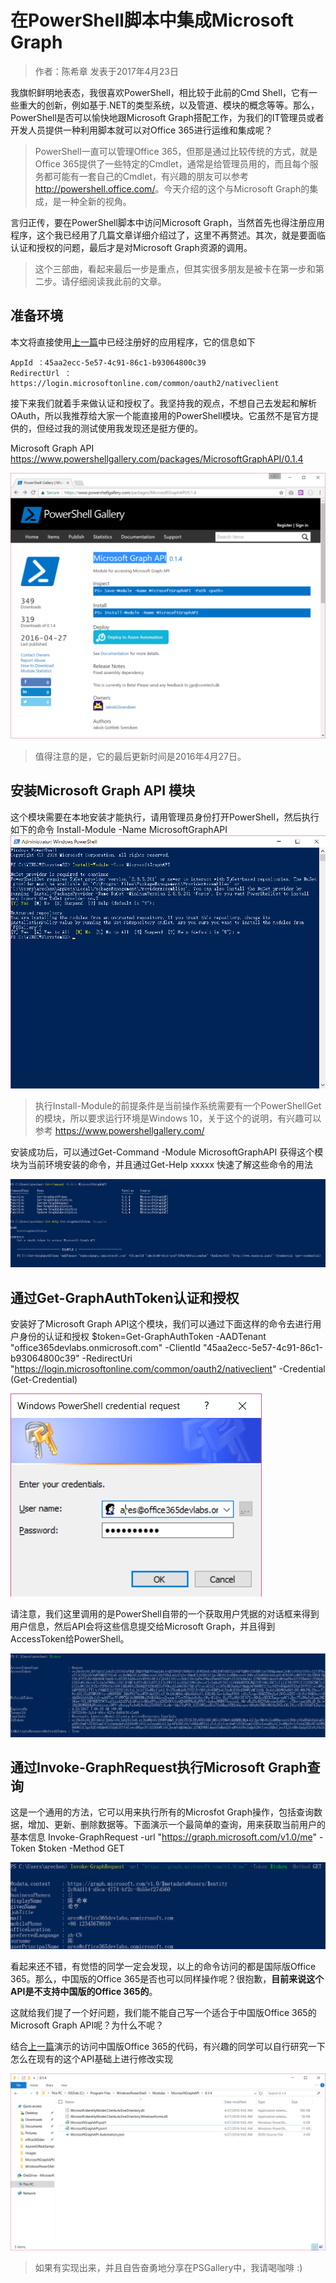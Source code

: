 # 在PowerShell脚本中集成Microsoft Graph
> 作者：陈希章 发表于2017年4月23日

我旗帜鲜明地表态，我很喜欢PowerShell，相比较于此前的Cmd Shell，它有一些重大的创新，例如基于.NET的类型系统，以及管道、模块的概念等等。那么，PowerShell是否可以愉快地跟Microsoft Graph搭配工作，为我们的IT管理员或者开发人员提供一种利用脚本就可以对Office 365进行运维和集成呢？

>PowerShell一直可以管理Office 365，但那是通过比较传统的方式，就是Office 365提供了一些特定的Cmdlet，通常是给管理员用的，而且每个服务都可能有一套自己的Cmdlet，有兴趣的朋友可以参考<http://powershell.office.com/>。今天介绍的这个与Microsoft Graph的集成，是一种全新的视角。

言归正传，要在PowerShell脚本中访问Microsoft Graph，当然首先也得注册应用程序，这个我已经用了几篇文章详细介绍过了，这里不再赘述。其次，就是要面临认证和授权的问题，最后才是对Microsoft Graph资源的调用。
> 这个三部曲，看起来最后一步是重点，但其实很多朋友是被卡在第一步和第二步。请仔细阅读我此前的文章。

## 准备环境

本文将直接使用[上一篇](desktopapplication.md)中已经注册好的应用程序，它的信息如下
```
AppId ：45aa2ecc-5e57-4c91-86c1-b93064800c39
RedirectUrl ：https://login.microsoftonline.com/common/oauth2/nativeclient
```

接下来我们就着手来做认证和授权了。我坚持我的观点，不想自己去发起和解析OAuth，所以我推荐给大家一个能直接用的PowerShell模块。它虽然不是官方提供的，但经过我的测试使用我发现还是挺方便的。
 
Microsoft Graph API
<https://www.powershellgallery.com/packages/MicrosoftGraphAPI/0.1.4>

![](images/microsoftgraphapi-powershell.png)

>值得注意的是，它的最后更新时间是2016年4月27日。

## 安装Microsoft Graph API 模块
这个模块需要在本地安装才能执行，请用管理员身份打开PowerShell，然后执行如下的命令 Install-Module -Name MicrosoftGraphAPI
![](images/powershell-installmodule.png)

>执行Install-Module的前提条件是当前操作系统需要有一个PowerShellGet的模块，所以要求运行环境是Windows 10，关于这个的说明，有兴趣可以参考 <https://www.powershellgallery.com/>

安装成功后，可以通过Get-Command -Module MicrosoftGraphAPI 获得这个模块为当前环境安装的命令，并且通过Get-Help xxxxx 快速了解这些命令的用法

![](images/powershell-install-post.png)


## 通过Get-GraphAuthToken认证和授权
安装好了Microsoft Graph API这个模块，我们可以通过下面这样的命令去进行用户身份的认证和授权
$token=Get-GraphAuthToken -AADTenant "office365devlabs.onmicrosoft.com" -ClientId "45aa2ecc-5e57-4c91-86c1-b93064800c39" -RedirectUri "https://login.microsoftonline.com/common/oauth2/nativeclient" -Credential (Get-Credential)

![](images/powershell-login.png)

请注意，我们这里调用的是PowerShell自带的一个获取用户凭据的对话框来得到用户信息，然后API会将这些信息提交给Microsoft Graph，并且得到AccessToken给PowerShell。

![](images/powershell-token.PNG)

## 通过Invoke-GraphRequest执行Microsoft Graph查询
这是一个通用的方法，它可以用来执行所有的Microsfot Graph操作，包括查询数据，增加、更新、删除数据等。下面演示一个最简单的查询，用来获取当前用户的基本信息
Invoke-GraphRequest -url "https://graph.microsoft.com/v1.0/me" -Token $token -Method GET

![](images/powershell-me.PNG)

看起来还不错，有觉悟的同学一定会发现，以上的命令访问的都是国际版Office 365。那么，中国版的Office 365是否也可以同样操作呢？很抱歉，**目前来说这个API是不支持中国版的Office 365的**。

这就给我们提了一个好问题，我们能不能自己写一个适合于中国版Office 365的Microsoft Graph API呢？为什么不呢？

结合[上一篇](desktopapplication.md)演示的访问中国版Office 365的代码，有兴趣的同学可以自行研究一下怎么在现有的这个API基础上进行修改实现

![](images/powershell-api-sample.png)

>如果有实现出来，并且自告奋勇地分享在PSGallery中，我请喝咖啡 :)